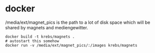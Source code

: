 # docker

/media/ext/magnet_pics is the path to a lot of disk space which will be shared by magnets and mediengewitter.

	docker build -t krebs/magnets .
	# autostart this somehow
	docker run -v /media/ext/magnet_pics/:/images krebs/magnets
